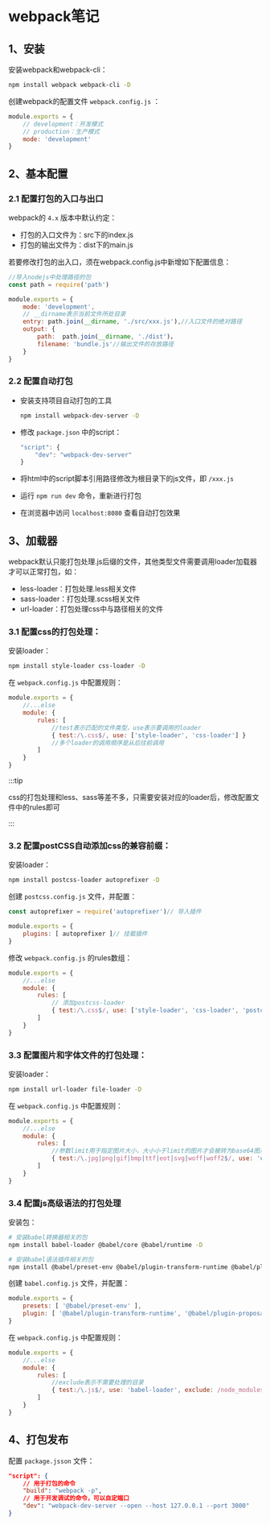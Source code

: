 # webpack笔记

## 1、安装

安装webpack和webpack-cli：

~~~bash
npm install webpack webpack-cli -D
~~~

创建webpack的配置文件 `webpack.config.js` ：

~~~js
module.exports = {
    // development：开发模式
    // production：生产模式
	mode: 'development'
}
~~~



## 2、基本配置

### 2.1 配置打包的入口与出口

webpack的 `4.x` 版本中默认约定：

- 打包的入口文件为：src下的index.js
- 打包的输出文件为：dist下的main.js

若要修改打包的出入口，须在webpack.config.js中新增如下配置信息：

~~~js
//导入nodejs中处理路径的包
const path = require('path')

module.exports = {
	mode: 'development',
    // __dirname表示当前文件所处目录
    entry: path.join(__dirname, './src/xxx.js'),//入口文件的绝对路径
    output: {
        path:  path.join(__dirname, './dist')，
        filename: 'bundle.js'//输出文件的存放路径
    }
}
~~~



### 2.2 配置自动打包

- 安装支持项目自动打包的工具

  ~~~bash
  npm install webpack-dev-server -D
  ~~~

- 修改 `package.json` 中的script：

  ~~~js
  "script": {
      "dev": "webpack-dev-server"
  }
  ~~~

- 将html中的script脚本引用路径修改为根目录下的js文件，即 `/xxx.js`

- 运行 `npm run dev` 命令，重新进行打包

- 在浏览器中访问 `localhost:8080` 查看自动打包效果



## 3、加载器

webpack默认只能打包处理.js后缀的文件，其他类型文件需要调用loader加载器才可以正常打包，如：

- less-loader：打包处理.less相关文件
- sass-loader：打包处理.scss相关文件
- url-loader：打包处理css中与路径相关的文件

### 3.1 配置css的打包处理：

安装loader：

~~~bash
npm install style-loader css-loader -D
~~~

在 `webpack.config.js` 中配置规则：

~~~js
module.exports = {
    //...else
    module: {
        rules: [
            //test表示匹配的文件类型，use表示要调用的loader
            { test:/\.css$/, use: ['style-loader', 'css-loader'] }
    		//多个loader的调用顺序是从后往前调用
        ]
    }
}
~~~

:::tip

css的打包处理和less、sass等差不多，只需要安装对应的loader后，修改配置文件中的rules即可

:::

### 3.2 配置postCSS自动添加css的兼容前缀：

安装loader：

~~~bash
npm install postcss-loader autoprefixer -D
~~~

创建 `postcss.config.js` 文件，并配置：

~~~js
const autoprefixer = require('autoprefixer')// 导入插件

module.exports = {
    plugins: [ autoprefixer ]// 挂载插件
}
~~~

修改 `webpack.config.js` 的rules数组：

~~~js
module.exports = {
    //...else
    module: {
        rules: [
            // 添加postcss-loader
            { test:/\.css$/, use: ['style-loader', 'css-loader', 'postcss-loader'] }
        ]
    }
}
~~~

### 3.3 配置图片和字体文件的打包处理：

安装loader：

~~~bash
npm install url-loader file-loader -D
~~~

在 `webpack.config.js` 中配置规则：

~~~js
module.exports = {
    //...else
    module: {
        rules: [
        	//参数limit用于指定图片大小，大小小于limit的图片才会被转为base64图片
            { test:/\.jpg|png|gif|bmp|ttf|eot|svg|woff|woff2$/, use: 'url-loader?limit=xxx' }
        ]
    }
}
~~~

### 3.4 配置js高级语法的打包处理

安装包：

~~~bash
# 安装babel转换器相关的包
npm install babel-loader @babel/core @babel/runtime -D

# 安装babel语法插件相关的包
npm install @babel/preset-env @babel/plugin-transform-runtime @babel/plugin-proposal-class-properties -D
~~~

创建 `babel.config.js` 文件，并配置：

~~~js
module.exports = {
    presets: [ '@babel/preset-env' ],
    plugin: [ '@babel/plugin-transform-runtime', '@babel/plugin-proposal-class-properties' ]
}
~~~

在 `webpack.config.js` 中配置规则：

~~~js
module.exports = {
    //...else
    module: {
        rules: [
        	//exclude表示不需要处理的目录
            { test:/\.js$/, use: 'babel-loader', exclude: /node_modules/ }
        ]
    }
}
~~~



## 4、打包发布

配置 `package.jsson` 文件：

~~~json
"script": {
    // 用于打包的命令
    "build": "webpack -p",
    // 用于开发调试的命令，可以自定端口
    "dev": "webpack-dev-server --open --host 127.0.0.1 --port 3000"
}
~~~